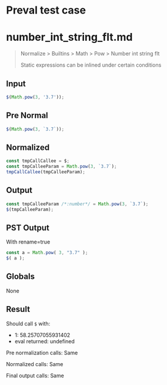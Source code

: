 # Preval test case

# number_int_string_flt.md

> Normalize > Builtins > Math > Pow > Number int string flt
>
> Static expressions can be inlined under certain conditions

## Input

`````js filename=intro
$(Math.pow(3, '3.7'));
`````

## Pre Normal


`````js filename=intro
$(Math.pow(3, `3.7`));
`````

## Normalized


`````js filename=intro
const tmpCallCallee = $;
const tmpCalleeParam = Math.pow(3, `3.7`);
tmpCallCallee(tmpCalleeParam);
`````

## Output


`````js filename=intro
const tmpCalleeParam /*:number*/ = Math.pow(3, `3.7`);
$(tmpCalleeParam);
`````

## PST Output

With rename=true

`````js filename=intro
const a = Math.pow( 3, "3.7" );
$( a );
`````

## Globals

None

## Result

Should call `$` with:
 - 1: 58.25707055931402
 - eval returned: undefined

Pre normalization calls: Same

Normalized calls: Same

Final output calls: Same
